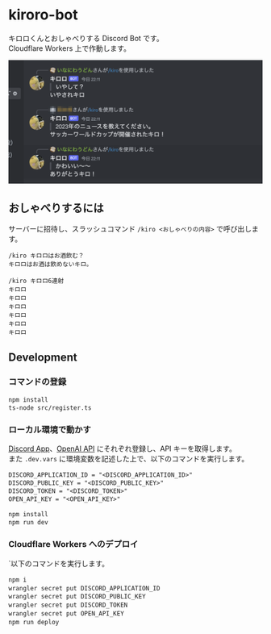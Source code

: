 # kiroro-bot

キロロくんとおしゃべりする Discord Bot です。  
Cloudflare Workers 上で作動します。

![Discord 上での動作画面](sample.png)

## おしゃべりするには

サーバーに招待し、スラッシュコマンド `/kiro <おしゃべりの内容>` で呼び出します。

```
/kiro キロロはお酒飲む？
キロロはお酒は飲めないキロ。

/kiro キロロ6連射
キロロ
キロロ
キロロ
キロロ
キロロ
キロロ
```

## Development

### コマンドの登録

```
npm install
ts-node src/register.ts
```

### ローカル環境で動かす

[Discord App](https://discord.com/developers/docs/intro)、[OpenAI API](https://openai.com/blog/openai-api) にそれぞれ登録し、API キーを取得します。  
また `.dev.vars` に環境変数を記述した上で、以下のコマンドを実行します。

```
DISCORD_APPLICATION_ID = "<DISCORD_APPLICATION_ID>"
DISCORD_PUBLIC_KEY = "<DISCORD_PUBLIC_KEY>"
DISCORD_TOKEN = "<DISCORD_TOKEN>"
OPEN_API_KEY = "<OPEN_API_KEY>"
```

```
npm install
npm run dev
```

### Cloudflare Workers へのデプロイ

`以下のコマンドを実行します。

```bash
npm i
wrangler secret put DISCORD_APPLICATION_ID
wrangler secret put DISCORD_PUBLIC_KEY
wrangler secret put DISCORD_TOKEN
wrangler secret put OPEN_API_KEY
npm run deploy
```
